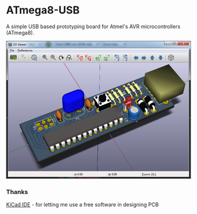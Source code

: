 # ATmega8-USB

A simple USB based prototyping board for Atmel's AVR microcontrollers (ATmega8).

![ATmega8_USB](/ATmega8_USB-3D.png?raw=true "Atmega8 USB 3D view")


### Thanks

[KiCad IDE](kicad-pcb.org/) - for letting me use a free software in designing PCB